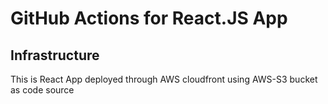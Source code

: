 # GitHub Actions for React.JS App


## Infrastructure
This is React App deployed through AWS cloudfront using AWS-S3 bucket as code source


